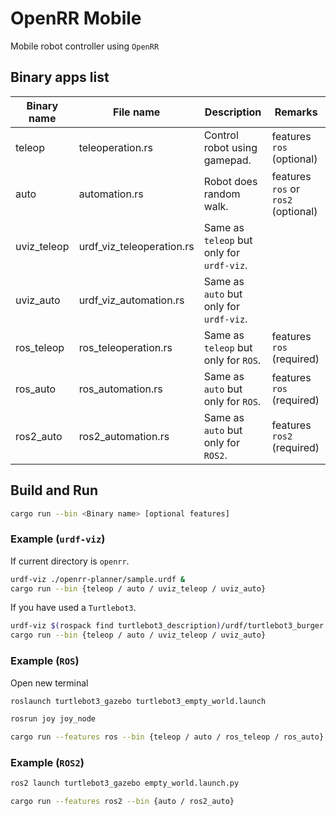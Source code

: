 # OpenRR Mobile

Mobile robot controller using `OpenRR`

## Binary apps list

| Binary name | File name                 | Description                               | Remarks                             |
| ----------- | ------------------------- | ----------------------------------------- | ----------------------------------- |
| teleop      | teleoperation.rs          | Control robot using gamepad.              | features `ros` (optional)           |
| auto        | automation.rs             | Robot does random walk.                   | features `ros` or `ros2` (optional) |
| uviz_teleop | urdf_viz_teleoperation.rs | Same as `teleop` but only for `urdf-viz`. |                                     |
| uviz_auto   | urdf_viz_automation.rs    | Same as `auto` but only for `urdf-viz`.   |                                     |
| ros_teleop  | ros_teleoperation.rs      | Same as `teleop` but only for `ROS`.      | features `ros` (required)           |
| ros_auto    | ros_automation.rs         | Same as `auto` but only for `ROS`.        | features `ros` (required)           |
| ros2_auto   | ros2_automation.rs        | Same as `auto` but only for `ROS2`.       | features `ros2` (required)          |

## Build and Run

```bash
cargo run --bin <Binary name> [optional features]
```

### Example (`urdf-viz`)

If current directory is `openrr`.

```bash
urdf-viz ./openrr-planner/sample.urdf &
cargo run --bin {teleop / auto / uviz_teleop / uviz_auto}
```

If you have used a `Turtlebot3`.

```bash
urdf-viz $(rospack find turtlebot3_description)/urdf/turtlebot3_burger.urdf.xacro &
cargo run --bin {teleop / auto / uviz_teleop / uviz_auto}
```

### Example (`ROS`)

Open new terminal

```bash
roslaunch turtlebot3_gazebo turtlebot3_empty_world.launch
```

```bash
rosrun joy joy_node
```

```bash
cargo run --features ros --bin {teleop / auto / ros_teleop / ros_auto}
```

### Example (`ROS2`)

```bash
ros2 launch turtlebot3_gazebo empty_world.launch.py
```

```bash
cargo run --features ros2 --bin {auto / ros2_auto}
```
